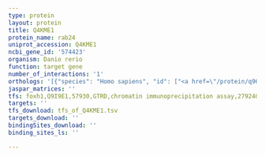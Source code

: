 ```yaml
---
type: protein
layout: protein
title: Q4KME1
protein_name: rab24
uniprot_accession: Q4KME1
ncbi_gene_id: '574423'
organism: Danio rerio
function: target gene
number_of_interactions: '1'
orthologs: '[{"species": "Homo sapiens", "id": ["<a href=\"/protein/q969q5\">Q969Q5</a>"]}, {"species": "Mus musculus", "id": ["<a href=\"/protein/p35290\">P35290</a>"]}, {"species": "Rattus norvegicus", "id": ["<a href=\"/protein/a0a096mkb0\">A0A096MKB0</a>"]}, {"species": "Saccharomyces cerevisiae", "id": ["<a href=\"/protein/p38146\">P38146</a>"]}]'
jaspar_matrices: ''
tfs: foxh1,Q9I9E1,57930,GTRD,chromatin immunoprecipitation assay,27924024%5Buid%5D,No
targets: ''
tfs_download: tfs_of_Q4KME1.tsv
targets_download: ''
bindingSites_download: ''
binding_sites_ls: ''

---
```

